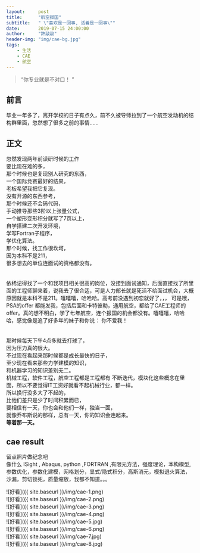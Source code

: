 ```yaml
---
layout:     post
title:      "航空报国"
subtitle:   " \"喜欢是一回事, 活着是一回事\""
date:       2019-07-15 24:00:00
author:     "許敲敲"
header-img: "img/cae-bg.jpg"
tags:
    - 生活
    - CAE
    - 航空
---
```


> “你专业就是不对口！ ”

## 前言
毕业一年多了，离开学校的日子有点久，前不久被导师拉到了一个航空发动机的结构群里面，忽然想了很多之前的事情……

## 正文

忽然发现两年前读研时候的工作
<br>要比现在难的多，
<br>那个时候也是复现别人研究的东西，
<br>一个国际竞赛最好的结果，
<br>老板希望我把它复现。
<br>没有开源的东西参考，
<br>那个时候还不会码代码，
<br>手动推导那些3阶以上张量公式，
<br>一个塑形变形积分就写了7页以上，
<br>自学搭建二次开发环境，
<br>学写Fortran子程序，
<br>学优化算法。
<br>那个时候，找工作很坎坷，
<br>因为本科不是211，
<br>很多想去的单位连面试的资格都没有。
<br><br>
<br>依稀记得找了一个和我项目相关很高的岗位，没接到面试通知，后面直接找了所里面的工程师聊来着，说我去了很合适，可是人力部长就是死活不给面试机会，大概原因就是本科不是211。嘻嘻嘻，哈哈哈。高考前没遇到初恋就好了，，，
可是哦，PSA的offer 都能发我，包括后面和卡特彼勒，通用航空，都给了CAE工程师的offer。真的想不明白，学了七年航空，连个报国的机会都没有。嘻嘻嘻，哈哈哈，感觉像是追了好多年的妹子和你说：  你不爱我！
<br><br>
<br>那时候每天下午4点多就去打球了，
<br>因为压力真的很大。
<br>不过现在看起来那时候都是成长最快的日子，
<br>至少现在看来那些力学建模的知识，
<br>和机器学习的知识差别无二。
<br>机械工程，软件工程，航空工程都是工程都有 不断迭代，模块化这些概念在里面，所以不要觉得IT工资好就看不起机械行业，都一样。
<br>所以换行没多大了不起的，
<br>比他们差只是少了时间积累而已，
<br>要相信有一天，你也会和他们一样，独当一面，
<br> 就像乔布斯说的那样，总有一天，你的知识会连起来。
<br> **等着那一天。**
<br>


## cae result
  留点照片做纪念吧
  <br>
  像什么 ISight , Abaqus, python ,FORTRAN ,有限元方法，强度理论，本构模型, 参数优化，参数化建模，网格划分，显式/隐式积分，高斯消元，模拟退火算法，沙漏，剪切锁死，质量缩放，我都不知道。。。

![好看]({{ site.baseurl }}/img/cae-1.png)
<br>
![好看]({{ site.baseurl }}/img/cae-2.png)
<br>
![好看]({{ site.baseurl }}/img/cae-3.png)
<br>
![好看]({{ site.baseurl }}/img/cae-4.png)
<br>
![好看]({{ site.baseurl }}/img/cae-5.jpg)
<br>
![好看]({{ site.baseurl }}/img/cae-6.png)
<br>
![好看]({{ site.baseurl }}/img/cae-7.jpg)
<br>
![好看]({{ site.baseurl }}/img/cae-8.jpg)


